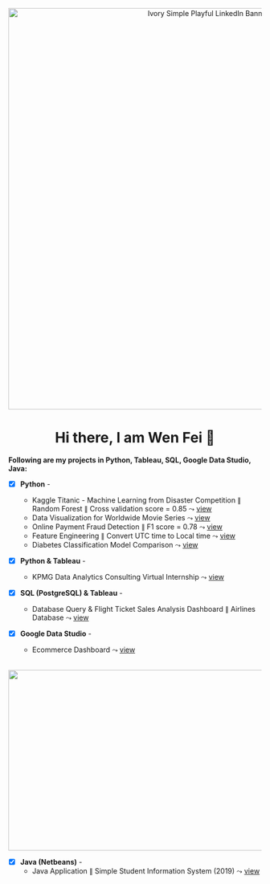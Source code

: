 <p align="center">

<img width="800" alt="Ivory Simple Playful LinkedIn Banner (1)" src="https://user-images.githubusercontent.com/118715799/212730837-839b3858-a9f8-44b2-abc2-13374ed9a723.png">
 
</p>

<h1 align="center">Hi there, I am Wen Fei 👋</h1>

<!--
**seuwenfei/seuwenfei** is a ✨ _special_ ✨ repository because its `README.md` (this file) appears on your GitHub profile.

Here are some ideas to get you started:

- 🔭 I’m currently working on ...
- 🌱 I’m currently learning ...
- 👯 I’m looking to collaborate on ...
- 🤔 I’m looking for help with ...
- 💬 Ask me about ...
- 📫 How to reach me: ...
- 😄 Pronouns: ...
- ⚡ Fun fact: ...
-->


**Following are my projects in Python, Tableau, SQL, Google Data Studio, Java:**

- [x] **Python** - 
    * Kaggle Titanic - Machine Learning from Disaster Competition $\parallel$ Random Forest $\parallel$ Cross validation score = 0.85 $\leadsto$ [view](https://www.kaggle.com/code/seuwenfei/titanic-random-forest-cv-score-0-85)
    * Data Visualization for Worldwide Movie Series $\leadsto$ [view](https://github.com/seuwenfei/Data-visualization-for-worldwide-movie-series)
    * Online Payment Fraud Detection $\parallel$ F1 score = 0.78 $\leadsto$ [view](https://github.com/seuwenfei/Online-payment-fraud-detection/blob/main/online-payment-fraud-detection.ipynb)
    * Feature Engineering $\parallel$ Convert UTC time to Local time $\leadsto$ [view](https://www.kaggle.com/code/seuwenfei/self-learning-note-convert-utc-time-to-local-time)
    * Diabetes Classification Model Comparison $\leadsto$ [view](https://github.com/seuwenfei/Diabetes-classification-model-comparison)

    
- [x] **Python & Tableau** - 
    * KPMG Data Analytics Consulting Virtual Internship $\leadsto$ [view](https://github.com/seuwenfei/KPMG_Virtual_Internship)

- [x] **SQL (PostgreSQL) & Tableau** - 
    * Database Query & Flight Ticket Sales Analysis Dashboard $\parallel$ Airlines Database $\leadsto$ [view](https://github.com/seuwenfei/Airlines-flight-ticket-sales-analysis)

- [x] **Google Data Studio** - 
    * Ecommerce Dashboard $\leadsto$ [view](https://datastudio.google.com/reporting/95a3a789-6bcd-472a-859f-e880cb1b9255)
 
&emsp;&emsp;&emsp;&emsp;&ensp;<img src="https://user-images.githubusercontent.com/118715799/211293796-cd14a0f5-2ebd-4a1f-b172-471ac2871cbc.png" width="510" height="360" />

- [x] **Java (Netbeans)** - 
    * Java Application $\parallel$ Simple Student Information System (2019) $\leadsto$ [view](https://github.com/seuwenfei/Java-application-simple-info-system)

